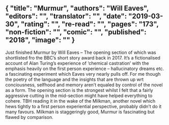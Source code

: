 {
 "title": "Murmur",
 "authors": "Will Eaves",
 "editors": "",
 "translator": "",
 "date": "2019-03-30",
 "rating": "",
 "re-read": "",
 "pages": "173",
 "non-fiction": "",
 "comic": "",
 "published": "2018",
 "image": ""
}
---

Just finished Murmur by Will Eaves – The opening section of which was shortlisted fro the BBC’s short story award back in 2017. It’s a fictionalised account of Alan Turing’s experience of ‘chemical castration’ with the emphasis heavily on the first person experience – hallucinatory dreams etc. a fascinating experiment which Eaves very nearly pulls off. For me though the poetry of the language and the insights that are thrown up wrt conciousness, selfhood and memory aren’t equaled by control of the novel as a form. The opening section is the strongest whilst I felt that a fairly aggressive cutting in the mid-section might have helped everything to cohere. TBH reading it in the wake of the Milkman, another novel which hews tightly to a first person experiential perspective, probably didn’t do it many favours. Milkman is staggeringly good, Murmur is fascinating but flawed by comparison.